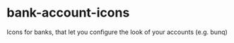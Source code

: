 # bank-account-icons
Icons for banks, that let you configure the look of your accounts (e.g. bunq) 
